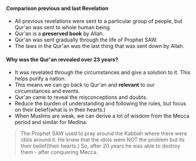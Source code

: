 #### Comparison previous and last Revelation
- All previous revelations were sent to a particular group of people, but Qur'an was sent to whole human being.
- Qur'an is a **preserved book** by Allah.
- Qur'an was sent gradually through the life of Prophet SAW.
- The laws in the Qur'an was the last thing that was sent down by Allah.
#### Why was the Qur'an revealed over 23 years?
- It was revelated through the circumstances and give a solution to it. This helps purify a nation.
- This means we can go back to Qur'an and **relevant** to our circumstances and events.
- Qur'an came to reveal the misconceptions and doubts.
- Reduce the burden of understanding and following the rules, but focus on their belief(what is in their hearts.)
- When Muslims are weak, we can derive a lot of wisdom from the Mecca period and similar for Medina.

> The Prophet SAW used to pray around the Kabbah where there were idols around it. He knew that the idols were NOT the problem but its their belief(their hearts.) So, after 20 years he was able to destroy them - after conquering Mecca.




